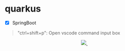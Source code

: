 # quarkus

- [x] SpringBoot

> "ctrl+shift+p": Open vscode command input box

<p align='center'>
 <a href="#">
    <img src="https://img.shields.io/badge/Spring_Boot-6DB33F?style=for-the-badge&logo=spring-boot&logoColor=white" />
  </a>&nbsp;&nbsp;
</p>
